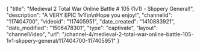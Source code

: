 {
    "title": "Medieval 2 Total War Online Battle # 105 (1v1) - Slippery General!",
    "description": "A VERY EPIC 1v1!\n\nHope you enjoy!",
    "channelid": "117404700",
    "videoid": "117405951",
    "date_created": "1410883921",
    "date_modified": "1506478301",
    "type": "captivate",
    "layout": "channelVideo",
    "url": "\/channel-4\/medieval-2-total-war-online-battle-105-1v1-slippery-general\/117404700-117405951"
}